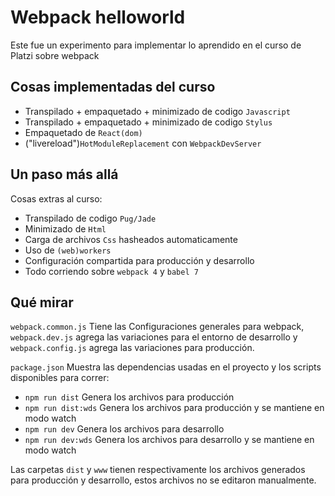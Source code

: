 # Webpack helloworld

Este fue un experimento para implementar lo aprendido en el curso de Platzi sobre webpack

## Cosas implementadas del curso

* Transpilado + empaquetado + minimizado de codigo `Javascript`
* Transpilado + empaquetado + minimizado de codigo `Stylus`
* Empaquetado de `React(dom)`
* ("livereload")`HotModuleReplacement` con `WebpackDevServer`

## Un paso más allá

Cosas extras al curso:

* Transpilado de codigo `Pug/Jade`
* Minimizado de `Html`
* Carga de archivos `Css` hasheados automaticamente
* Uso de `(web)workers`
* Configuración compartida para producción y desarrollo
* Todo corriendo sobre `webpack 4` y `babel 7`

## Qué mirar

`webpack.common.js` Tiene las Configuraciones generales para webpack, `webpack.dev.js` agrega las variaciones para el entorno de desarrollo y `webpack.config.js` agrega las variaciones para producción.

`package.json` Muestra las dependencias usadas en el proyecto y los scripts disponibles para correr:
* `npm run dist` Genera los archivos para producción
* `npm run dist:wds` Genera los archivos para producción y se mantiene en modo watch
* `npm run dev` Genera los archivos para desarrollo
* `npm run dev:wds` Genera los archivos para desarrollo y se mantiene en modo watch

Las carpetas `dist` y `www` tienen respectivamente los archivos generados para producción y desarrollo, estos archivos no se editaron manualmente.
